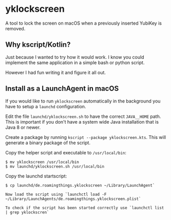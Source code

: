 # yklockscreen

A tool to lock the screen on macOS when a previously inserted YubiKey is removed.

## Why kscript/Kotlin?

Just because I wanted to try how it would work. I know you could implement the same application in a simple bash or python script.

However I had fun writing it and figure it all out.

## Install as a LaunchAgent in macOS

If you would like to run `yklockscreen` automatically in the background you have to setup a `launchd` configuration.

Edit the file `launchd/yklockscreen.sh` to have the correct `JAVA__HOME` path. This is important if you don't have a system wide Java installation that is Java 8 or newer.

Create a package by running `kscript --package yklockscreen.kts`. This will generate a binary package of the script.

Copy the helper script and executable to `/usr/local/bin`:

```
$ mv yklockscreen /usr/local/bin
$ mv launchd/yklockscreen.sh /usr/local/bin
```

Copy the launchd startscript:

```
$ cp launchd/de.roamingthings.yklockscreen ~/Library/LaunchAgent`

Now load the script using `launchctl load -F ~/Library/LaunchAgents/de.roamingthings.yklockscreen.plist`

To check if the script has been started correctly use `launchctl list | grep yklockscren`
